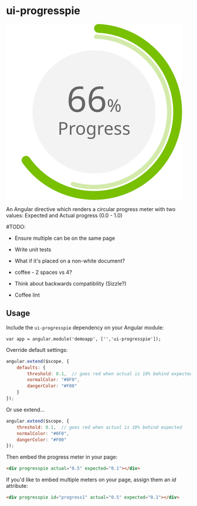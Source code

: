# ui-progresspie

![](https://raw.githubusercontent.com/ben174/ui-progresspie/master/logo.svg)

An Angular directive which renders a circular progress meter with two values: Expected and Actual progress (0.0 - 1.0)

#TODO:

* Ensure multiple can be on the same page

* Write unit tests

* What if it's placed on a non-white document?

* coffee - 2 spaces vs 4?

* Think about backwards compatibility (Sizzle?)  

* Coffee lint


## Usage

Include the `ui-progresspie` dependency on your Angular module:
```
var app = angular.module('demoapp', ['','ui-progresspie']);
```

Override default settings:

```javascript
angular.extend($scope, {
    defaults: {
        threshold: 0.1,  // goes red when actual is 10% behind expected
        normalColor: "#0F0",
        dangerColor: "#F00"
    }
});
```

Or use extend...
```javascript
angular.extend($scope, {
    threshold: 0.1,  // goes red when actual is 10% behind expected
    normalColor: "#0F0",
    dangerColor: "#F00"
});
```


Then embed the progress meter in your page:

```html
<div progresspie actual="0.5" expected="0.1"></div>
```

If you'd like to embed multiple meters on your page, assign them an *id* attribute:

```html
<div progresspie id="progress1" actual="0.5" expected="0.1"></div>
```
